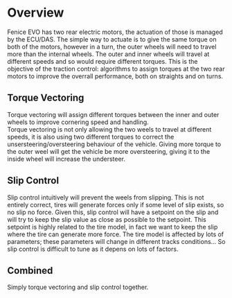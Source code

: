 # Overview
Fenice EVO has two rear electric motors, the actuation of those is managed by the ECU/DAS. The simple way to actuate is to give the same torque on both of the motors, however in a turn, the outer wheels will need to travel more than the internal wheels. The outer and inner wheels will travel at different speeds and so would require different torques. This is the objective of the traction control: algorithms to assign torques at the two rear motors to improve the overrall performance, both on straights and on turns.

## Torque Vectoring
Torque vectoring will assign different torques between the inner and outer wheels to improve cornering speed and handling.  
Torque vectoring is not only allowing the two weels to travel at different speeds, it is also using two different torques to correct the unsersteering/oversteering behaviour of the vehicle. Giving more torque to the outer weel will get the vehicle be more oversteering, giving it to the inside wheel will increase the understeer.

## Slip Control
Slip control intuitively will prevent the weels from slipping. This is not entirely correct, tires will generate forces only if some level of slip exists, so no slip no force. Given this, slip control will have a setpoint on the slip and will try to keep the slip value as close as possible to the setpoint. This setpoint is highly related to the tire model, in fact we want to keep the slip where the tire can generate more force. The tire model is affected by lots of parameters; these parameters will change in different tracks conditions... So slip control is difficult to tune as it depens on lots of factors.

## Combined
Simply torque vectoring and slip control together.